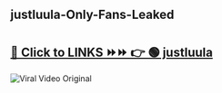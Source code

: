 
 ## justluula-Only-Fans-Leaked

# <h2><a href="https://clipsfans.com/justluula&ref=git">🔗 Click to LINKS ⏩⏩ 👉 🟢 justluula </a></h2>

<a href="https://clipsfans.com/justluula&ref=git" rel="nofollow" data-target="animated-image.originalLink"><img src="https://i.ibb.co.com/xMMVF88/686577567.gif" alt="Viral Video Original" style="max-width: 100%; display: inline-block;" data-target="animated-image.originalImage"></a>

